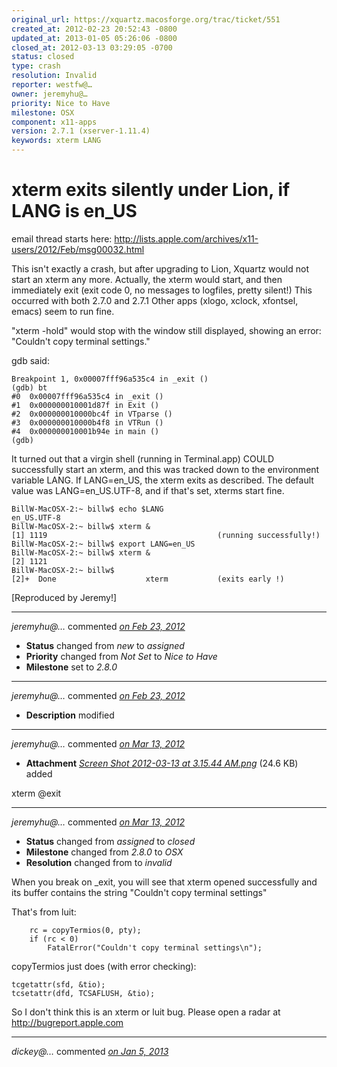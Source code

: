 ```yaml
---
original_url: https://xquartz.macosforge.org/trac/ticket/551
created_at: 2012-02-23 20:52:43 -0800
updated_at: 2013-01-05 05:26:06 -0800
closed_at: 2012-03-13 03:29:05 -0700
status: closed
type: crash
resolution: Invalid
reporter: westfw@…
owner: jeremyhu@…
priority: Nice to Have
milestone: OSX
component: x11-apps
version: 2.7.1 (xserver-1.11.4)
keywords: xterm LANG
---
```


xterm exits silently under Lion, if LANG is en\_US
==================================================


email thread starts here: <http://lists.apple.com/archives/x11-users/2012/Feb/msg00032.html>

This isn't exactly a crash, but after upgrading to Lion, Xquartz would not start an xterm any more. Actually, the xterm would start, and then immediately exit (exit code 0, no messages to logfiles, pretty silent!) This occurred with both 2.7.0 and 2.7.1
Other apps (xlogo, xclock, xfontsel, emacs) seem to run fine.

"xterm -hold" would stop with the window still displayed, showing an error: "Couldn't copy terminal settings."

gdb said:

    Breakpoint 1, 0x00007fff96a535c4 in _exit ()
    (gdb) bt
    #⁠0  0x00007fff96a535c4 in _exit ()
    #⁠1  0x000000010001d87f in Exit ()
    #⁠2  0x000000010000bc4f in VTparse ()
    #⁠3  0x000000010000b4f8 in VTRun ()
    #⁠4  0x000000010001b94e in main ()
    (gdb)

It turned out that a virgin shell (running in Terminal.app) COULD successfully start an xterm, and this was tracked down to the environment variable LANG.
If LANG=en\_US, the xterm exits as described. The default value was LANG=en\_US.UTF-8, and if that's set, xterms start fine.

    BillW-MacOSX-2:~ billw$ echo $LANG
    en_US.UTF-8
    BillW-MacOSX-2:~ billw$ xterm &
    [1] 1119                                      (running successfully!)
    BillW-MacOSX-2:~ billw$ export LANG=en_US
    BillW-MacOSX-2:~ billw$ xterm &
    [2] 1121
    BillW-MacOSX-2:~ billw$ 
    [2]+  Done                    xterm           (exits early !)

\[Reproduced by Jeremy!\]



---

*jeremyhu@…* commented *[on Feb 23, 2012](https://xquartz.macosforge.org/trac/ticket/551#comment:2 "February 23, 2012 at 9:08 PM PST")*

-   **Status** changed from *new* to *assigned*
-   **Priority** changed from *Not Set* to *Nice to Have*
-   **Milestone** set to *2.8.0*



---

*jeremyhu@…* commented *[on Feb 23, 2012](https://xquartz.macosforge.org/trac/ticket/551#comment:3 "February 23, 2012 at 9:09 PM PST")*

-   **Description** modified



---

*jeremyhu@…* commented *[on Mar 13, 2012](https://xquartz.macosforge.org/trac/attachment/ticket/551/Screen%20Shot%202012-03-13%20at%203.15.44%20AM.png "March 13, 2012 at 3:16 AM PDT")*

-   **Attachment** *[Screen Shot 2012-03-13 at 3.15.44 AM.png](../attachment/ticket/551/Screen%20Shot%202012-03-13%20at%203.15.44%20AM.png)* (24.6 KB) added

xterm @exit



---

*jeremyhu@…* commented *[on Mar 13, 2012](https://xquartz.macosforge.org/trac/ticket/551#comment:4 "March 13, 2012 at 3:29 AM PDT")*

-   **Status** changed from *assigned* to *closed*
-   **Milestone** changed from *2.8.0* to *OSX*
-   **Resolution** changed from to *invalid*

When you break on \_exit, you will see that xterm opened successfully and its buffer contains the string "Couldn't copy terminal settings"

That's from luit:

        rc = copyTermios(0, pty);
        if (rc < 0)
            FatalError("Couldn't copy terminal settings\n");

copyTermios just does (with error checking):

    tcgetattr(sfd, &tio);
    tcsetattr(dfd, TCSAFLUSH, &tio);

So I don't think this is an xterm or luit bug. Please open a radar at <http://bugreport.apple.com>



---

*dickey@…* commented *[on Jan 5, 2013](https://xquartz.macosforge.org/trac/ticket/551#comment:5 "January 5, 2013 at 5:26 AM PST")*


